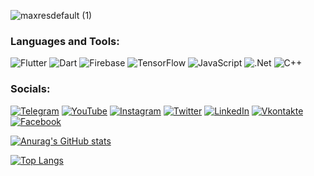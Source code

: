 ![maxresdefault (1)](https://user-images.githubusercontent.com/110753825/192582782-1abf2c51-a100-46fe-92ca-1ade355ee81a.jpg)
### Languages and Tools:
![Flutter](https://img.shields.io/badge/-Flutter-090909?style=for-the-badge&logo=flutter&logoColor=47C5FB)
![Dart](https://img.shields.io/badge/-Dart-090909?style=for-the-badge&logo=dart&logoColor=097CDB)
![Firebase](https://img.shields.io/badge/-Firebase-090909?style=for-the-badge&logo=firebase&logoColor=F8C52C)
![TensorFlow](https://img.shields.io/badge/-TensorFlow-090909?style=for-the-badge&logo=tensorflow&logoColor=F88C00)
![JavaScript](https://img.shields.io/badge/-JavaScript-090909?style=for-the-badge&logo=JavaScript&logoColor=E9D54D)
![.Net](https://img.shields.io/badge/-Framework-090909?style=for-the-badge&logo=.net&logoColor=E5D3FF)
![C++](https://img.shields.io/badge/-C++-090909?style=for-the-badge&logo=C%2b%2b&logoColor=6296CC)

### Socials:
[![Telegram](https://img.shields.io/badge/-Telegram-090909?style=for-the-badge&logo=telegram&logoColor=27A0D9)](https://t.me.com)
[![YouTube](https://img.shields.io/badge/-YouTube-090909?style=for-the-badge&logo=YouTube&logoColor=FF0000)](https://www.youtube.com)
[![Instagram](https://img.shields.io/badge/-Instagram-090909?style=for-the-badge&logo=instagram&logoColor=B4068E)](https://www.instagram.com)
[![Twitter](https://img.shields.io/badge/-Twitter-090909?style=for-the-badge&logo=Twitter&logoColor=1C9DEB)](https://twitter.com)
[![LinkedIn](https://img.shields.io/badge/-LinkedIn-090909?style=for-the-badge&logo=linkedin&logoColor=007BB6)](https://www.linkedin.com)
[![Vkontakte](https://img.shields.io/badge/-Vkontakte-090909?style=for-the-badge&logo=Vk&logoColor=4F7DB3)](https://vk.com)
[![Facebook](https://img.shields.io/badge/-Facebook-090909?style=for-the-badge&logo=Facebook&logoColor=1195F5)](https://www.facebook.com)

[![Anurag's GitHub stats](https://github-readme-stats.vercel.app/api?username=zipmishahl2)](https://github.com/anuraghazra/github-readme-stats)

[![Top Langs](https://github-readme-stats.vercel.app/api/top-langs/?username=anuraghazra&langs_count=8)](https://github.com/anuraghazra/github-readme-stats)
